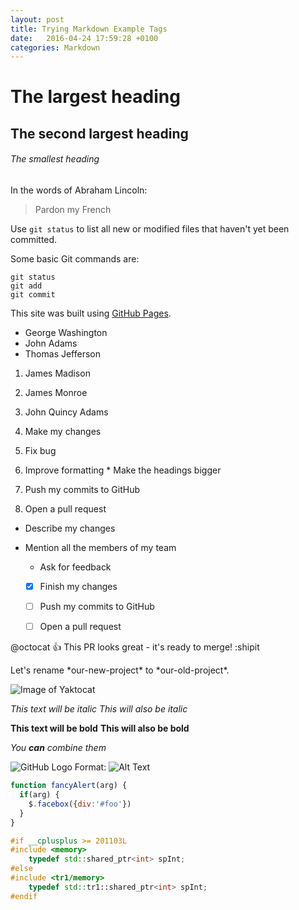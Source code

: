 ```yaml
---
layout: post
title: Trying Markdown Example Tags
date:   2016-04-24 17:59:28 +0100
categories: Markdown
---
```


# The largest heading

## The second largest heading

###### The smallest heading


In the words of Abraham Lincoln:

> Pardon my French


Use `git status` to list all new or modified files that haven't yet been committed.


Some basic Git commands are:
```
git status
git add
git commit
```


This site was built using [GitHub Pages](https://pages.github.com/).


- George Washington
- John Adams
- Thomas Jefferson


1. James Madison
2. James Monroe
3. John Quincy Adams



1. Make my changes
  1. Fix bug
  2. Improve formatting
    * Make the headings bigger
2. Push my commits to GitHub
3. Open a pull request
  * Describe my changes
  * Mention all the members of my team
    * Ask for feedback



    - [x] Finish my changes
    - [ ] Push my commits to GitHub
    - [ ] Open a pull request


@octocat :+1: This PR looks great - it's ready to merge! :shipit


Let's rename \*our-new-project\* to \*our-old-project\*.


![Image of Yaktocat](https://octodex.github.com/images/yaktocat.png)



*This text will be italic*
_This will also be italic_

**This text will be bold**
__This will also be bold__

_You **can** combine them_



![GitHub Logo](/images/logo.png)
Format: ![Alt Text](url)


```javascript
function fancyAlert(arg) {
  if(arg) {
    $.facebox({div:'#foo'})
  }
}
```


```c++
#if __cplusplus >= 201103L
#include <memory>
	typedef std::shared_ptr<int> spInt;
#else
#include <tr1/memory>
	typedef std::tr1::shared_ptr<int> spInt;
#endif
```
